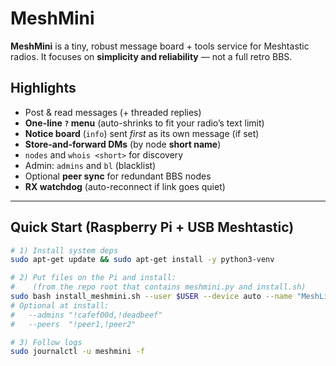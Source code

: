 # MeshMini

**MeshMini** is a tiny, robust message board + tools service for Meshtastic radios. It focuses on **simplicity and reliability** — not a full retro BBS.

## Highlights

- Post & read messages (+ threaded replies)
- **One-line `?` menu** (auto-shrinks to fit your radio’s text limit)
- **Notice board** (`info`) sent *first* as its own message (if set)
- **Store-and-forward DMs** (by node **short name**)
- `nodes` and `whois <short>` for discovery
- Admin: `admins` and `bl` (blacklist)
- Optional **peer sync** for redundant BBS nodes
- **RX watchdog** (auto-reconnect if link goes quiet)

---

## Quick Start (Raspberry Pi + USB Meshtastic)

```bash
# 1) Install system deps
sudo apt-get update && sudo apt-get install -y python3-venv

# 2) Put files on the Pi and install:
#    (from the repo root that contains meshmini.py and install.sh)
sudo bash install_meshmini.sh --user $USER --device auto --name "MeshLink BBS"
# Optional at install:
#   --admins "!cafef00d,!deadbeef"
#   --peers  "!peer1,!peer2"

# 3) Follow logs
sudo journalctl -u meshmini -f
